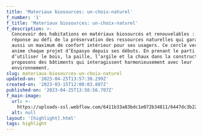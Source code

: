 ```yaml
---
title: 'Materiaux biosources: un-choix-naturel'
f_number: '1'
f_title: 'Materiaux biosources: un-choix-naturel'
f_description: >-
  Concevoir des habitations en matériaux biosourcés et renouvelables : une
  réponse au défi de la préservation des ressources naturelles qui garantit
  aussi un maximum de confort intérieur pour ses usagers. Ce cercle vertueux
  anime chaque projet d’Espasyo depuis ses débuts. En prenant le parti
  d’utiliser le bois, la paille, l’argile et la chaux dans la construction, nous
  proposons des bâtiments qui interagissent harmonieusement avec leur
  environnement. 
slug: materiaux-biosources-un-choix-naturel
updated-on: '2023-04-25T13:57:30.299Z'
created-on: '2023-03-15T12:00:03.807Z'
published-on: '2023-04-25T13:58:56.707Z'
f_main-image:
  url: >-
    https://uploads-ssl.webflow.com/6411b33a83bdc1e072b34811/6447dc3b22807c026d246473_DSC_1362.jpg
  alt: null
layout: '[highlight].html'
tags: highlight
---
```



